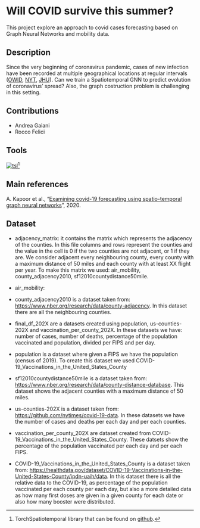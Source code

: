 # Will COVID survive this summer?

This project explore an approach to covid cases forecasting based on Graph Neural Networks and mobility data.

## Description

Since the very beginning of coronavirus pandemic, cases of new infection have been recorded at multiple geographical locations at regular intervals ([OWID](https://github.com/owid/covid-19-data), [NYT](https://github.com/nytimes/covid-19-data), [JHU](https://github.com/CSSEGISandData/COVID-19)). Can we train a Spatiotemporal GNN to predict evolution of coronavirus’ spread?
Also, the graph costruction problem is challenging in this setting.

## Contributions
- Andrea Gaiani
- Rocco Felici

## Tools
[![tsl](https://torch-spatiotemporal.readthedocs.io/en/latest/_static/tsl_logo.svg)](https://torch-spatiotemporal.readthedocs.io/en/latest/#)[^1]

[^1]: TorchSpatiotemporal library that can be found on [github](https://github.com/TorchSpatiotemporal).


## Main references
A. Kapoor et al., “[Examining covid-19 forecasting using spatio-temporal graph neural networks](https://arxiv.org/abs/2007.03113)”, 2020. 

<!-- ## Related works -->


## Dataset
- adjacency_matrix: it contains the matrix which represents the adjacency of the counties. In this file columns and rows represent the counties and the value in the cell is 0 if the two counties are not adjacent, or 1 if they are. We consider adjacent every neighbouring county, every county with a maximum distance of 50 miles and each county with at least XX flight per year. To make this matrix we used: air_mobility, county_adjacency2010, sf12010countydistance50mile. 

- air_mobility:

- county_adjacency2010 is a dataset taken from:  https://www.nber.org/research/data/county-adjacency. In this dataset there are all the neighbouring counties.

- final_df_202X are a datasets created using population, us-counties-202X and vaccination_per_county_202X. In these datasets we have: number of cases, number of deaths, percentage of the population vaccinated and population, divided per FIPS and per day.

- population is a dataset where given a FIPS we have the population (census of 2019). To create this dataset we used COVID-19_Vaccinations_in_the_United_States_County

- sf12010countydistance50mile is a dataset taken from: https://www.nber.org/research/data/county-distance-database. This dataset shows the adjacent counties with a maximum distance of 50 miles.

- us-counties-202X is a dataset taken from: https://github.com/nytimes/covid-19-data. In these datasets we have the number of cases and deaths per each day and per each counties.

- vaccination_per_county_202X are dataset created from COVID-19_Vaccinations_in_the_United_States_County. These datsets show the percentage of the population vaccinated per each day and per each FIPS.

- COVID-19_Vaccinations_in_the_United_States_County is a dataset taken from: https://healthdata.gov/dataset/COVID-19-Vaccinations-in-the-United-States-County/ipdn-uaih/data. In this dataset there is all the relative data to the COVID-19, as percentage of the population vaccinated per each county per each day, but also a more detailed data as how many first doses are given in a given county for each date or also how many booster were distributed.
